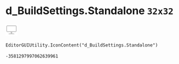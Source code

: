 # d_BuildSettings.Standalone `32x32`
<img src="/img/d_BuildSettings.Standalone.png" width=32 height=32>

``` CSharp
EditorGUIUtility.IconContent("d_BuildSettings.Standalone")
```
```
-3581297997062639961
```
